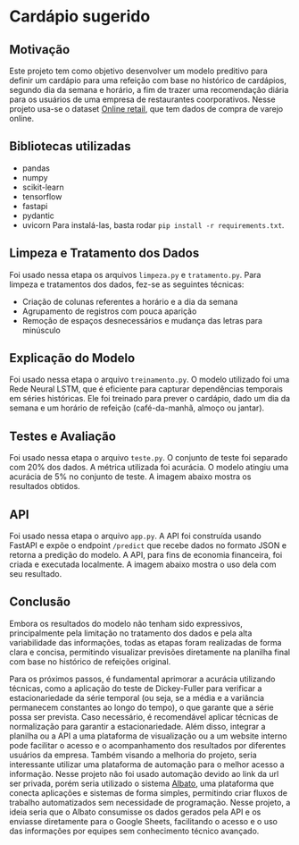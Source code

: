 # Cardápio sugerido

## Motivação
Este projeto tem como objetivo desenvolver um modelo preditivo para definir um cardápio para uma refeição com base no histórico de cardápios, segundo dia da semana e horário, a fim de trazer uma recomendação diária para os usuários de uma empresa de restaurantes coorporativos. Nesse projeto usa-se o dataset [Online retail](https://www.kaggle.com/datasets/lakshmi25npathi/online-retail-dataset/data), que tem dados de compra de varejo online.

## Bibliotecas utilizadas  
- pandas
- numpy
- scikit-learn
- tensorflow
- fastapi
- pydantic
- uvicorn
Para instalá-las, basta rodar `pip install -r requirements.txt`.

## Limpeza e Tratamento dos Dados
Foi usado nessa etapa os arquivos `limpeza.py` e `tratamento.py`.
Para limpeza e tratamentos dos dados, fez-se as seguintes técnicas:
- Criação de colunas referentes a horário e a dia da semana
- Agrupamento de registros com pouca aparição
- Remoção de espaços desnecessários e mudança das letras para minúsculo

## Explicação do Modelo
Foi usado nessa etapa o arquivo `treinamento.py`.
O modelo utilizado foi uma Rede Neural LSTM, que é eficiente para capturar dependências temporais em séries históricas. Ele foi treinado para prever o cardápio, dado um dia da semana e um horário de refeição (café-da-manhã, almoço ou jantar). 

## Testes e Avaliação
Foi usado nessa etapa o arquivo `teste.py`.
O conjunto de teste foi separado com 20% dos dados. A métrica utilizada foi acurácia. O modelo atingiu uma acurácia de 5% no conjunto de teste.
A imagem abaixo mostra os resultados obtidos.

## API
Foi usado nessa etapa o arquivo `app.py`.
A API foi construída usando FastAPI e expõe o endpoint `/predict` que recebe dados no formato JSON e retorna a predição do modelo. A API, para fins de economia financeira, foi criada e executada localmente.
A imagem abaixo mostra o uso dela com seu resultado.


## Conclusão
Embora os resultados do modelo não tenham sido expressivos, principalmente pela limitação no tratamento dos dados e pela alta variabilidade das informações, todas as etapas foram realizadas de forma clara e concisa, permitindo visualizar previsões diretamente na planilha final com base no histórico de refeições original.

Para os próximos passos, é fundamental aprimorar a acurácia utilizando técnicas, como a aplicação do teste de Dickey-Fuller para verificar a estacionariedade da série temporal (ou seja, se a média e a variância permanecem constantes ao longo do tempo), o que garante que a série possa ser prevista. Caso necessário, é recomendável aplicar técnicas de normalização para garantir a estacionariedade. Além disso, integrar a planilha ou a API a uma plataforma de visualização ou a um website interno pode facilitar o acesso e o acompanhamento dos resultados por diferentes usuários da empresa. Também visando a melhoria do projeto, seria interessante utilizar uma plataforma de automação para o melhor acesso a informação. Nesse projeto não foi usado automação devido ao link da url ser privada, porém seria utilizado o sistema [Albato](https://albato.com), uma plataforma que conecta aplicações e sistemas de forma simples, permitindo criar fluxos de trabalho automatizados sem necessidade de programação. Nesse projeto, a ideia seria que o Albato consumisse os dados gerados pela API e os enviasse diretamente para o Google Sheets, facilitando o acesso e o uso das informações por equipes sem conhecimento técnico avançado.

